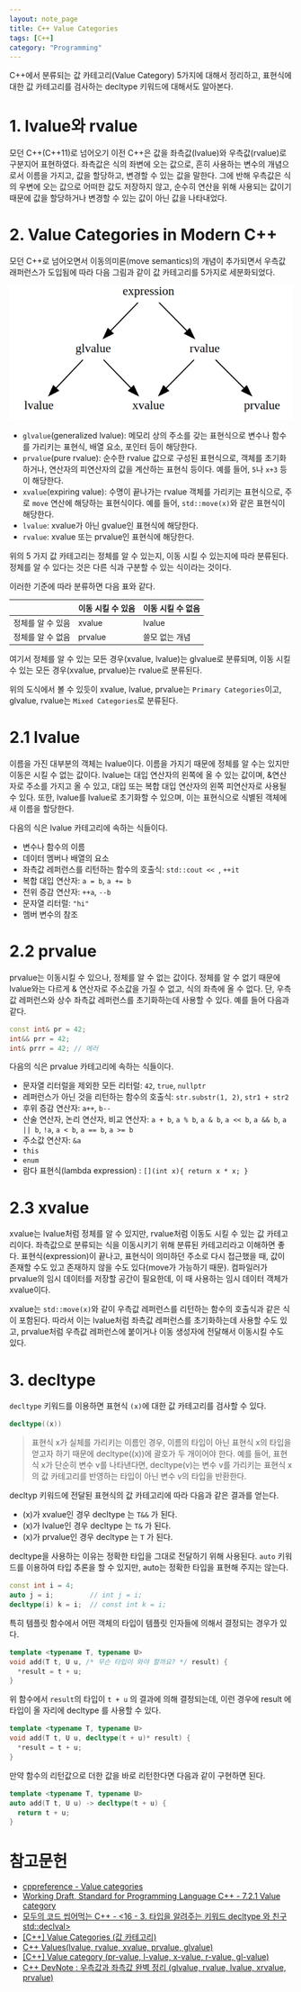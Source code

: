 ```yaml
---
layout: note_page
title: C++ Value Categories
tags: [C++]
category: "Programming"
---
```


C++에서 분류되는 값 카테고리(Value Category) 5가지에 대해서 정리하고, 표현식에 대한 값 카테고리를 검사하는 decltype 키워드에 대해서도 알아본다.

# 1. lvalue와 rvalue

모던 C++(C++11)로 넘어오기 이전 C++은 값을 좌측값(lvalue)와 우측값(rvalue)로 구분지어 표현하였다. 좌측값은 식의 좌변에 오는 값으로, 흔히 사용하는 변수의 개념으로서 이름을 가지고, 값을 할당하고, 변경할 수 있는 값을 말한다. 그에 반해 우측값은 식의 우변에 오는 값으로 어떠한 값도 저장하지 않고, 순수히 연산을 위해 사용되는 값이기 때문에 값을 할당하거나 변경할 수 있는 값이 아닌 값을 나타내었다.

# 2. Value Categories in Modern C++

모던 C++로 넘어오면서 이동의미론(move semantics)의 개념이 추가되면서 우측값 래퍼런스가 도입됨에 따라 다음 그림과 같이 값 카테고리를 5가지로 세분화되었다.

<img src="/assets/img/posts/230419_value_categories.png">

* `glvalue`(generalized lvalue): 메모리 상의 주소를 갖는 표현식으로 변수나 함수를 가리키는 표현식, 배열 요소, 포인터 등이 해당한다.
* `prvalue`(pure rvalue): 순수한 rvalue 값으로 구성된 표현식으로, 객체를 초기화하거나, 연산자의 피연산자의 값을 계산하는 표현식 등이다. 예를 들어, `5`나 `x+3` 등이 해당한다.
* `xvalue`(expiring value): 수명이 끝나가는 rvalue 객체를 가리키는 표현식으로, 주로 `move` 연산에 해당하는 표현식이다. 예를 들어, `std::move(x)`와 같은 표현식이 해당한다.
* `lvalue`: xvalue가 아닌 gvalue인 표현식에 해당한다.
* `rvalue`: xvalue 또는 prvalue인 표현식에 해당한다.

위의 5 가지 값 카테고리는 정체를 알 수 있는지, 이동 시킬 수 있는지에 따라 분류된다. 정체를 알 수 있다는 것은 다른 식과 구분할 수 있는 식이라는 것이다.

이러한 기준에 따라 분류하면 다음 표와 같다.

||이동 시킬 수 있음|이동 시킬 수 없음|
|-|-|-|
정체를 알 수 있음|xvalue|lvalue|
정체를 알 수 없음|prvalue|쓸모 없는 개념|

여기서 정체를 알 수 있는 모든 경우(xvalue, lvalue)는 glvalue로 분류되며, 이동 시킬 수 있는 모든 경우(xvalue, prvalue)는 rvalue로 분류된다.

위의 도식에서 볼 수 있듯이 xvalue, lvalue, prvalue는 `Primary Categories`이고, glvalue, rvalue는 `Mixed Categories`로 분류된다.

# 2.1 lvalue

이름을 가진 대부분의 객체는 lvalue이다. 이름을 가지기 때문에 정체를 알 수는 있지만 이동은 시킬 수 없는 값이다. lvalue는 대입 연산자의 왼쪽에 올 수 있는 값이며, &연산자로 주소를 가지고 올 수 있고, 대입 또는 복합 대입 연산자의 왼쪽 피연산자로 사용될 수 있다. 또한, lvalue를 lvalue로 초기화할 수 있으며, 이는 표현식으로 식별된 객체에 새 이름을 할당한다.

다음의 식은 lvalue 카테고리에 속하는 식들이다.

* 변수나 함수의 이름
* 데이터 멤버나 배열의 요소
* 좌측값 레퍼런스를 리턴하는 함수의 호출식: `std::cout << `, `++it`
* 복합 대입 연산자: `a = b`, `a += b`
* 전위 증감 연산자: `++a`, `--b`
* 문자열 리터럴: `"hi"`
* 멤버 변수의 참조

# 2.2 prvalue

prvalue는 이동시킬 수 있으나, 정체를 알 수 없는 값이다. 정체를 알 수 없기 때문에 lvalue와는 다르게 & 연산자로 주소값을 가질 수 없고, 식의 좌측에 올 수 없다. 단, 우측값 레퍼런스와 상수 좌측값 레퍼런스를 초기화하는데 사용할 수 있다. 예를 들어 다음과 같다.

```cpp
const int& pr = 42;
int&& prr = 42;
int& prrr = 42; // 에러
```

다음의 식은 prvalue 카테고리에 속하는 식들이다.

* 문자열 리터럴을 제외한 모든 리터럴: `42`, `true`, `nullptr`
* 레퍼런스가 아닌 것을 리턴하는 함수의 호출식: `str.substr(1, 2)`, `str1 + str2`
* 후위 증감 연산자: `a++`, `b--`
* 산술 연산자, 논리 연산자, 비교 연산자: `a + b`, `a % b`, `a & b`, `a << b`, `a && b`, `a || b`, `!a`, `a < b`, `a == b`, `a >= b`
* 주소값 연산자: `&a`
* `this`
* `enum`
* 람다 표현식(lambda expression) : `[](int x){ return x * x; }`

# 2.3 xvalue

xvalue는 lvalue처럼 정체를 알 수 있지만, rvalue처럼 이동도 시킬 수 있는 값 카테고리이다. 좌측값으로 분류되는 식을 이동시키기 위해 분류된 카테고리라고 이해하면 좋다. 표현식(expression)이 끝나고, 표현식이 의미하던 주소로 다시 접근했을 때, 값이 존재할 수도 있고 존재하지 않을 수도 있다(move가 가능하기 때문). 컴파일러가 prvalue의 임시 데이터를 저장할 공간이 필요한데, 이 때 사용하는 임시 데이터 객체가 xvalue이다.

xvalue는 `std::move(x)`와 같이 우측값 레퍼런스를 리턴하는 함수의 호출식과 같은 식이 포함된다. 따라서 이는 lvalue처럼 좌측값 레퍼런스를 초기화하는데 사용할 수도 있고, prvalue처럼 우측값 레퍼런스에 붙이거나 이동 생성자에 전달해서 이동시킬 수도 있다.

# 3. decltype

`decltype` 키워드를 이용하면 표현식 `(x)`에 대한 값 카테고리를 검사할 수 있다.

```cpp
decltype((x))
```

> 표현식 x가 실체를 가리키는 이름인 경우, 이름의 타입이 아닌 표현식 x의 타입을 얻고자 하기 때문에 decltype((x))에 괄호가 두 개이어야 한다. 예를 들어, 표현식 x가 단순히 변수 v를 나타낸다면, decltype(v)는 변수 v를 가리키는 표현식 x의 값 카테고리를 반영하는 타입이 아닌 변수 v의 타입을 반환한다.

decltyp 키워드에 전달된 표현식의 값 카테고리에 따라 다음과 같은 결과를 얻는다.

* (x)가 xvalue인 경우 decltype 는 `T&&` 가 된다.
* (x)가 lvalue인 경우 decltype 는 `T&` 가 된다.
* (x)가 prvalue인 경우 decltype 는 `T` 가 된다.

decltype을 사용하는 이유는 정확한 타입을 그대로 전달하기 위해 사용된다. `auto` 키워드를 이용하여 타입 추론을 할 수 있지만, auto는 정확한 타입을 표현해 주지는 않는다.

```cpp
const int i = 4;
auto j = i;         // int j = i;
decltype(i) k = i;  // const int k = i;
```

특히 템플릿 함수에서 어떤 객체의 타입이 템플릿 인자들에 의해서 결정되는 경우가 있다. 

```cpp
template <typename T, typename U>
void add(T t, U u, /* 무슨 타입이 와야 할까요? */ result) {
  *result = t + u;
}
```

위 함수에서 `result`의 타입이 `t + u` 의 결과에 의해 결정되는데, 이런 경우에 result 에 타입이 올 자리에 decltype 를 사용할 수 있다.


```cpp
template <typename T, typename U>
void add(T t, U u, decltype(t + u)* result) {
  *result = t + u;
}
```

만약 함수의 리턴값으로 더한 값을 바로 리턴한다면 다음과 같이 구현하면 된다. 

```cpp
template <typename T, typename U>
auto add(T t, U u) -> decltype(t + u) {
  return t + u;
}
```

# 참고문헌
* [cppreference - Value categories](https://en.cppreference.com/w/cpp/language/value_category)
* [Working Draft, Standard for Programming Language C++ - 7.2.1 Value category](http://eel.is/c++draft/basic.lval)
* [모두의 코드 씹어먹는 C++ - <16 - 3. 타입을 알려주는 키워드 decltype 와 친구 std::declval>](https://modoocode.com/294)
* [[C++] Value Categories (값 카테고리)](https://junstar92.tistory.com/471)
* [C++ Values(lvalue, rvalue, xvalue, prvalue, glvalue)](https://dydtjr1128.github.io/cpp/2019/06/10/Cpp-values.html)
* [[C++] Value category (pr-value, l-value, x-value, r-value, gl-value)](https://m42-orion.tistory.com/67)
* [C++ DevNote : 우측값과 좌측값 완벽 정리 (glvalue, rvalue, lvalue, xrvalue, prvalue)](https://koreanfoodie.me/1159)